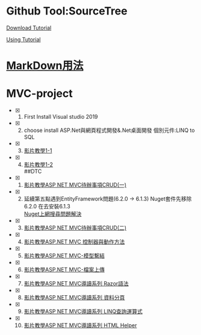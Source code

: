 # Github Tool:SourceTree
[Download Tutorial](https://ithelp.ithome.com.tw/articles/10206852)

[Using Tutorial](https://s81679.github.io/2020/04/09/start-sourcetree/)

# [MarkDown用法](https://ithelp.ithome.com.tw/articles/10203758)

# MVC-project

- [x] 1. First Install Visual studio 2019
- [x] 2. choose install ASP.Net與網頁程式開發&.Net桌面開發  個別元件:LINQ to SQL
- [x] 3. [影片教學1-1](https://www.youtube.com/watch?v=9spaHik87-A)
- [x] 4. [影片教學1-2](https://www.youtube.com/watch?v=BFkIFg1iFLo)  
##DTC
- [x] 1. [影片教學ASP NET MVC待辦事項CRUD(一)](https://www.youtube.com/watch?v=GhwVSzJZoHk&list=PLygCabSM5MspocL_cCQtf27E3aYojmdgn)
- [x] 2. 延續第五點遇到EntityFramework問題(6.2.0 -> 6.1.3) Nuget套件先移除6.2.0 在去安裝6.1.3  
[Nuget上網搜尋問題解決](https://dotblogs.com.tw/OldNick/2017/03/24/162927)
- [x] 3. [影片教學ASP NET MVC待辦事項CRUD(二)](https://www.youtube.com/watch?v=GhwVSzJZoHk&list=PLygCabSM5MspocL_cCQtf27E3aYojmdgn)
- [x] 4. [影片教學ASP.NET MVC 控制器與動作方法](https://www.youtube.com/watch?v=li9sMIdNEho&list=PLygCabSM5MspocL_cCQtf27E3aYojmdgn&index=4)
- [x] 5. [影片教學ASP.NET MVC-模型繫結](https://www.youtube.com/watch?v=li9sMIdNEho&list=PLygCabSM5MspocL_cCQtf27E3aYojmdgn&index=5)
- [x] 6. [影片教學ASP.NET MVC-檔案上傳](https://www.youtube.com/watch?v=Ua-qf7H3MvY&list=PLygCabSM5MspocL_cCQtf27E3aYojmdgn&index=5)
- [x] 7. [影片教學ASP NET MVC導讀系列 Razor語法](https://www.youtube.com/watch?v=kZasZccu0MU&list=PLygCabSM5MspocL_cCQtf27E3aYojmdgn&index=6)
- [x] 8. [影片教學ASP NET MVC導讀系列 資料分頁](https://www.youtube.com/watch?v=WHCWWxFLhko&list=PLygCabSM5MspocL_cCQtf27E3aYojmdgn&index=8)
- [x] 9. [影片教學ASP NET MVC導讀系列 LINQ查詢運算式](https://www.youtube.com/watch?v=uwrh0UOEu24&list=PLygCabSM5MspocL_cCQtf27E3aYojmdgn&index=8)
- [x] 10. [影片教學ASP NET MVC導讀系列 HTML Helper](https://www.youtube.com/watch?v=AaZOHBgKvUk&list=PLygCabSM5MspocL_cCQtf27E3aYojmdgn&index=9)



